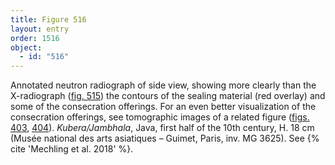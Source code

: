 ```yaml
---
title: Figure 516
layout: entry
order: 1516
object:
  - id: "516"
---
```


Annotated neutron radiograph of side view, showing more clearly than the X-radiograph ([fig. 515](/visual-atlas/515/)) the contours of the sealing material (red overlay) and some of the consecration offerings. For an even better visualization of the consecration offerings, see tomographic images of a related figure ([figs. 403](/visual-atlas/403/), [404](/visual-atlas/404/)). *Kubera/Jambhala*, Java, first half of the 10th century, H. 18 cm (Musée national des arts asiatiques – Guimet, Paris, inv. MG 3625). See {% cite 'Mechling et al. 2018' %}.
